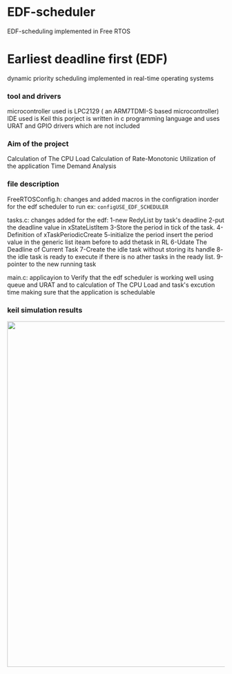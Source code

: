 # EDF-scheduler
EDF-scheduling implemented in Free RTOS

# Earliest deadline first (EDF)
 dynamic priority scheduling implemented in real-time operating systems
 
 ### tool and drivers
 
 microcontroller used is LPC2129 ( an ARM7TDMI-S based microcontroller)
 IDE used is Keil
 this porject is written in c programming language and uses URAT and GPIO drivers which are not included
 
 ### Aim of the project 
 
 Calculation of The CPU Load
 Calculation of Rate-Monotonic Utilization of the application
 Time Demand Analysis
 
 ### file description 
 
 FreeRTOSConfig.h: changes and added macros in the configration inorder for the edf scheduler to run ex: ``` configUSE_EDF_SCHEDULER ```
 
 tasks.c: changes added for the edf: 
 1-new RedyList by task's deadline
 2-put the deadline value in xStateListItem
 3-Store the period in tick of the task.
 4-Definition of xTaskPeriodicCreate 
 5-initialize the period insert the period value in the generic list iteam before to add thetask in RL
 6-Udate The Deadline of Current Task
 7-Create the idle task without storing its handle
 8- the idle task is ready to execute if there is no ather tasks in the ready list.
 9-pointer to the new running task
 
 main.c: applicayion to Verify that the edf scheduler is working well using queue and URAT and to calculation of The CPU Load and task's excution time 
 making sure that the application is schedulable
 
 
 ### keil simulation results
 
 <img src="https://user-images.githubusercontent.com/78441476/213159890-304c406c-663d-4cc2-b5ef-1ef53b64bcd2.png" width="800" >
